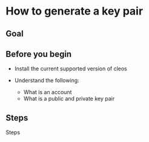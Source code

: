 # How to generate a key pair

## Goal

## Before you begin

* Install the current supported version of cleos

* Understand the following:
  * What is an account
  * What is a public and private key pair

## Steps

Steps